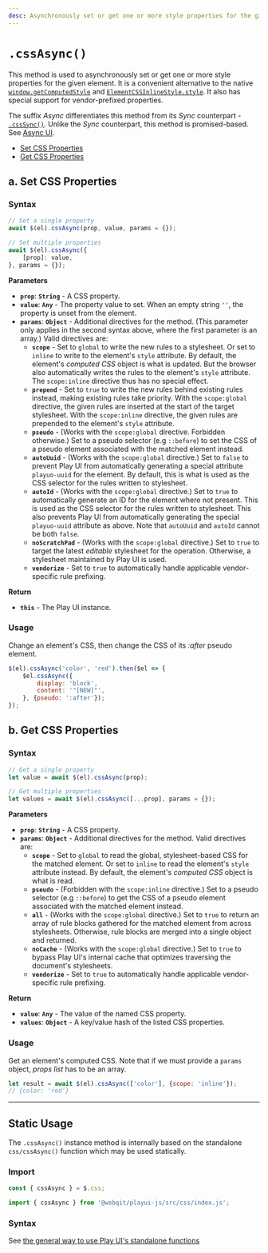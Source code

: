 ```yaml
---
desc: Asynchronously set or get one or more style properties for the given element.
---
```

# `.cssAsync()`

This method is used to asynchronously set or get one or more style properties for the given element. It is a convenient alternative to the native [`window.getComputedStyle`](https://developer.mozilla.org/en-US/docs/Web/API/Window/getComputedStyle) and [`ElementCSSInlineStyle.style`](https://developer.mozilla.org/en-US/docs/Web/API/ElementCSSInlineStyle/style). It also has special support for vendor-prefixed properties.

The suffix *Async* differentiates this method from its *Sync* counterpart - [`.cssSync()`](../cssSync). Unlike the *Sync* counterpart, this method is promised-based. See [Async UI](../../overview#meet-async-ui).

+ [Set CSS Properties](#a-set-css-properties)
+ [Get CSS Properties](#b-get-css-properties)

## a. Set CSS Properties

### Syntax

```js
// Set a single property
await $(el).cssAsync(prop, value, params = {});

// Set multiple properties
await $(el).cssAsync({
    [prop]: value,
}, params = {});
```

**Parameters**

+ **`prop`**: **`String`** - A CSS property.
+ **`value`**: **`Any`** - The property value to set. When an empty string `''`, the property is unset from the element.
+ **`params`**: **`Object`** - Additional directives for the method. (This parameter only applies in the second syntax above, where the first parameter is an array.) Valid directives are:
    + **`scope`** - Set to `global` to write the new rules to a stylesheet. Or set to `inline` to write to the element's `style` attribute. By default, the element's *computed CSS* object is what is updated. But the browser also automatically writes the rules to the element's `style` attribute. The `scope:inline` directive thus has no special effect.
    + **`prepend`** - Set to `true` to write the new rules behind existing rules instead, making existing rules take priority. With the `scope:global` directive, the given rules are inserted at the start of the target stylesheet. With the `scope:inline` directive, the given rules are prepended to the element's `style` attribute.
    + **`pseudo`** - (Works with the `scope:global` directive. Forbidden otherwise.) Set to a pseudo selector (e.g `::before`) to set the CSS of a pseudo element associated with the matched element instead.
    + **`autoUuid`** - (Works with the `scope:global` directive.) Set to `false` to prevent Play UI from automatically generating a special attribute `playuo-uuid` for the element. By default, this is what is used as the CSS selector for the rules written to stylesheet.
    + **`autoId`** - (Works with the `scope:global` directive.) Set to `true` to automatically generate an ID for the element where not present. This is used as the CSS selector for the rules written to stylesheet. This also prevents Play UI from automatically generating the special `playuo-uuid` attribute as above. Note that `autoUuid` and `autoId` cannot be both `false`.
    + **`noScratchPad`** - (Works with the `scope:global` directive.) Set to `true` to target the latest *editable* stylesheet for the operation. Otherwise, a stylesheet maintained by Play UI is used.
    + **`vendorize`** - Set to `true` to automatically handle applicable vendor-specific rule prefixing.

**Return**

+ **`this`** - The Play UI instance.

### Usage

Change an element's CSS, then change the CSS of its *:after* pseudo element.

```js
$(el).cssAsync('color', 'red').then($el => {
    $el.cssAsync({
        display: 'block',
        content: '"[NEW]"',
    }, {pseudo: ':after'});
});
```

## b. Get CSS Properties

### Syntax

```js
// Get a single property
let value = await $(el).cssAsync(prop);

// Get multiple properties
let values = await $(el).cssAsync([...prop], params = {});
```

**Parameters**

+ **`prop`**: **`String`** - A CSS property.
+ **`params`**: **`Object`** - Additional directives for the method. Valid directives are:
    + **`scope`** - Set to `global` to read the global, stylesheet-based CSS for the matched element. Or set to `inline` to read the element's `style` attribute instead. By default, the element's *computed CSS* object is what is read.
    + **`pseudo`** - (Forbidden with the `scope:inline` directive.) Set to a pseudo selector (e.g `::before`) to get the CSS of a pseudo element associated with the matched element instead.
    + **`all`** - (Works with the `scope:global` directive.) Set to `true` to return an array of rule blocks gathered for the matched element from across stylesheets. Otherwise, rule blocks are merged into a single object and returned.
    + **`noCache`** - (Works with the `scope:global` directive.) Set to `true` to bypass Play UI's internal cache that optimizes traversing the document's stylesheets.
    + **`vendorize`** - Set to `true` to automatically handle applicable vendor-specific rule prefixing.

**Return**

+ **`value`**: **`Any`** - The value of the named CSS property.
+ **`values`**: **`Object`** - A key/value hash of the listed CSS properties.

### Usage

Get an element's computed CSS. Note that if we must provide a `params` object, *props list* has to be an array.

```js
let result = await $(el).cssAsync(['color'], {scope: 'inline'});
// {color: 'red'}
```

------

## Static Usage

The `.cssAsync()` instance method is internally based on the standalone `css/cssAsync()` function which may be used statically.

### Import

```js
const { cssAsync } = $.css;
```
```js
import { cssAsync } from '@webqit/playui-js/src/css/index.js';
```

### Syntax

See [the general way to use Play UI's standalone functions](../../../overview#use-as-descrete-utilities)